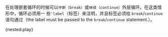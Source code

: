 在处理嵌套循环的时候可以`中断（break）`或`继续（continue）`外层循环。在这类情形中，循环必须用一
些`'label`（标签）来注明，并且标签必须给 `break`/`continue` 语句通过（the label must be
passed to the `break`/`continue` statement.）。

{nested.play}

